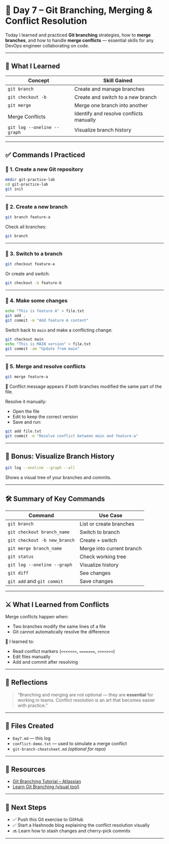 
# 📅 Day 7 – Git Branching, Merging & Conflict Resolution

Today I learned and practiced **Git branching** strategies, how to **merge branches**, and how to handle **merge conflicts** — essential skills for any DevOps engineer collaborating on code.

---

## 🧠 What I Learned

| Concept                   | Skill Gained                                  |
|---------------------------|-----------------------------------------------|
| `git branch`              | Create and manage branches                    |
| `git checkout -b`         | Create and switch to a new branch             |
| `git merge`               | Merge one branch into another                |
| Merge Conflicts           | Identify and resolve conflicts manually       |
| `git log --oneline --graph` | Visualize branch history                   |

---

## ✅ Commands I Practiced

### 🔀 1. Create a new Git repository

```bash
mkdir git-practice-lab
cd git-practice-lab
git init
```

---

### 🌿 2. Create a new branch

```bash
git branch feature-a
```

Check all branches:

```bash
git branch
```

---

### 🚀 3. Switch to a branch

```bash
git checkout feature-a
```

Or create and switch:

```bash
git checkout -b feature-b
```

---

### 📝 4. Make some changes

```bash
echo "This is feature A" > file.txt
git add .
git commit -m "Add feature A content"
```

Switch back to `main` and make a conflicting change:

```bash
git checkout main
echo "This is MAIN version" > file.txt
git commit -am "Update from main"
```

---

### 🔀 5. Merge and resolve conflicts

```bash
git merge feature-a
```

🛑 Conflict message appears if both branches modified the same part of the file.

Resolve it manually:
- Open the file
- Edit to keep the correct version
- Save and run:

```bash
git add file.txt
git commit -m "Resolve conflict between main and feature-a"
```

---

## 🧪 Bonus: Visualize Branch History

```bash
git log --oneline --graph --all
```

Shows a visual tree of your branches and commits.

---

## 🛠️ Summary of Key Commands

| Command                          | Use Case |
|----------------------------------|----------|
| `git branch`                     | List or create branches  
| `git checkout branch_name`       | Switch to branch  
| `git checkout -b new_branch`     | Create + switch  
| `git merge branch_name`          | Merge into current branch  
| `git status`                     | Check working tree  
| `git log --oneline --graph`      | Visualize history  
| `git diff`                       | See changes  
| `git add` and `git commit`       | Save changes  

---

## ⚔️ What I Learned from Conflicts

Merge conflicts happen when:
- Two branches modify the same lines of a file
- Git cannot automatically resolve the difference

🧠 I learned to:
- Read conflict markers (`<<<<<<<`, `=======`, `>>>>>>>`)
- Edit files manually
- Add and commit after resolving

---

## 📌 Reflections

> “Branching and merging are not optional — they are **essential** for working in teams. Conflict resolution is an art that becomes easier with practice.”

---

## 📂 Files Created

- `Day7.md` — this log
- `conflict-demo.txt` — used to simulate a merge conflict
- `git-branch-cheatsheet.md` *(optional for repo)*

---

## 🔗 Resources

- [Git Branching Tutorial – Atlassian](https://www.atlassian.com/git/tutorials/using-branches)
- [Learn Git Branching (visual tool)](https://learngitbranching.js.org/)


---

## 📘 Next Steps

- ✅ Push this Git exercise to GitHub
- ✅ Start a Hashnode blog explaining the conflict resolution visually
- 🔜 Learn how to stash changes and cherry-pick commits

---
